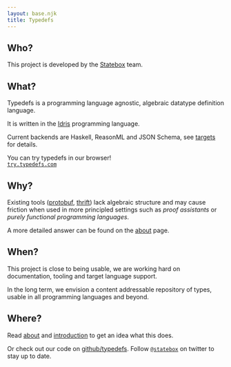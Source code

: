 ```yaml
---
layout: base.njk
title: Typedefs
---
```


## Who?

This project is developed by the [Statebox](https://statebox.org) team.

## What?

Typedefs is a programming language agnostic, algebraic datatype definition language.

It is written in the [Idris](https://www.idris-lang.org/) programming language.

Current backends are Haskell, ReasonML and JSON Schema, see [targets](/targets) for details.

<span id ="try">
You can try typedefs in our browser!<br>
<code><a href="https://try.typedefs.com">try.typedefs.com</a></code>
</span>

## Why?

Existing tools ([protobuf](https://developers.google.com/protocol-buffers/), [thrift](https://thrift.apache.org)) lack algebraic structure and may cause friction when used in more principled settings such as *proof assistants* or *purely functional programming languages*.

A more detailed answer can be found on the [about](/about) page.

## When?

This project is close to being usable, we are working hard on documentation, tooling and target language support.

In the long term, we envision a content addressable repository of types, usable in all programming languages and beyond.

## Where?

Read [about](/about) and [introduction](/introduction) to get an idea what this does.

Or check out our code on [github/typedefs](https://github.com/typedefs). Follow [`@statebox`](https://twitter.com/statebox) on twitter to stay up to date.